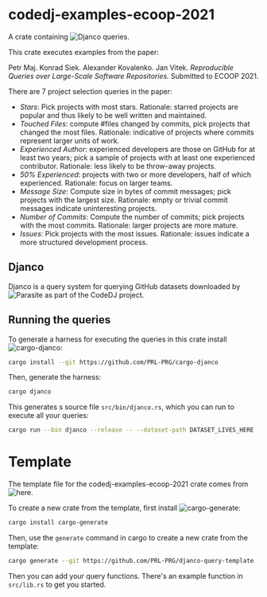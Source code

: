 # codedj-examples-ecoop-2021

A crate containing ![Djanco](https://github.com/PRL-PRG/djanco) queries.

This crate executes examples from the paper:

Petr Maj. Konrad Siek. Alexander Kovalenko. Jan Vitek.
*Reproducible Queries over Large-Scale Software Repositories.*
Submitted to ECOOP 2021.

There are 7 project selection queries in the paper:

* *Stars*: Pick projects with most stars. Rationale: starred projects are
  popular and thus likely to be well written and maintained. 
* *Touched Files*: compute #files changed by commits, pick projects that
  changed the most files. Rationale: indicative of projects where commits
  represent larger units of work.
* *Experienced Author*: experienced developers are those on GitHub for at least
  two years; pick a sample of projects with at least one experienced
  contributor. Rationale: less likely to be throw-away projects.
* *50% Experienced*: projects with two or more developers, half of which 
  experienced. Rationale: focus on larger teams.
* *Message Size*: Compute size in bytes of commit messages; pick projects with
  the largest size. Rationale: empty or trivial commit messages indicate
  uninteresting projects.
* *Number of Commits*: Compute the number of commits; pick projects with the
  most commits. Rationale: larger projects are more mature.
* *Issues*: Pick projects with the most issues. Rationale: issues indicate a
  more structured development process.
  
## Djanco

Djanco is a query system for querying GitHub datasets downloaded by 
![Parasite](https://github.com/PRL-PRG/codedj-parasite) as part of the CodeDJ
project.

## Running the queries

To generate a harness for executing the queries in this crate install 
![cargo-djanco](https://github.com/PRL-PRG/cargo-djanco):

```bash
cargo install --git https://github.com/PRL-PRG/cargo-djanco
```

Then, generate the harness:

```bash
cargo djanco
``` 

This generates s source file `src/bin/djanco.rs`, which you can run to execute all your queries:

```bash
cargo run --bin djanco --release -- --dataset-path DATASET_LIVES_HERE --output-path WRITE_RESULTS_HERE 
```

# Template

The template file for the codedj-examples-ecoop-2021 crate comes from 
![here](https://github.com/PRL-PRG/djanco-query-template). 

To create a new crate from the template, first install 
![cargo-generate](https://github.com/cargo-generate/cargo-generate):

```bash
cargo install cargo-generate
```

Then, use the `generate` command in cargo to create a new crate from the 
template:

```bash
cargo generate --git https://github.com/PRL-PRG/djanco-query-template --name my-query-crate
```

Then you can add your query functions. There's an example function in 
`src/lib.rs` to get you started.


